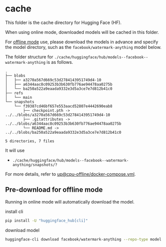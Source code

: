 # cache

This folder is the cache directory for Hugging Face (HF).

When using online mode, downloaded models will be cached in this folder.

For [offline mode](https://huggingface.co/docs/transformers/main/installation#offline-mode) use, please download the models in advance and specify the model directory,
such as the `facebook/watermark-anything` model below.

The folder structure for `./cache/huggingface/hub/models--facebook--watermark-anything` is as follows.

```
.
├── blobs
│   ├── a3270a567d669c53d2784143951749d4-10
│   ├── a6344aac8c09253b3b630fb776ae94478aa0275b
│   └── ba250a522a9eaada9332e3d5a3ce7e7d812b41c0
├── refs
│   └── main
└── snapshots
    └── f39387cd46bf657e553aacd52807e4442690eab8
        ├── checkpoint.pth -> ../../blobs/a3270a567d669c53d2784143951749d4-10
        ├── .gitattributes -> ../../blobs/a6344aac8c09253b3b630fb776ae94478aa0275b
        └── README.md -> ../../blobs/ba250a522a9eaada9332e3d5a3ce7e7d812b41c0

5 directories, 7 files
```

It will use
- `./cache/huggingface/hub/models--facebook--watermark-anything/snapshots/?`

For more details, refer to [up@cpu-offline/docker-compose.yml](./../docker/up@cpu-offline/docker-compose.yml).


## Pre-download for offline mode

Running in online mode will automatically download the model.

install cli

```bash
pip install -U "huggingface_hub[cli]"
```

download model

```bash
huggingface-cli download facebook/watermark-anything --repo-type model --revision main --cache-dir ./cache/huggingface/hub
```